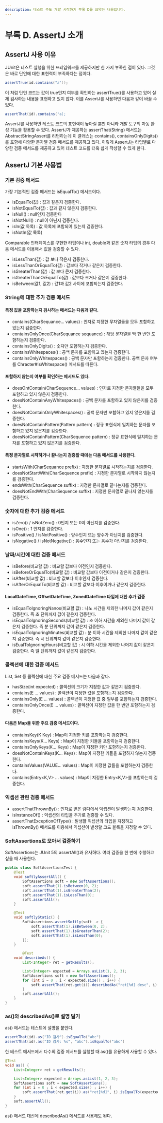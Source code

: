 ```yaml
---
description: 테스트 주도 개발 시작하기 부록 D를 요약한 내용입니다.
---
```


# 부록 D. AssertJ 소개

## AssertJ 사용 이유

JUnit은 테스트 실행을 위한 프레임워크를 제공하지만 한 가지 부족한 점이 있다. 그것은 바로 단언에 대한 표현력이 부족하다는 점이다.

```java
assertTrue(id.contains("a"));
```

이 처럼 단언 코드는 값이 true인지 여부를 확인하는 assertTrue\(\)를 사용하고 있어 실제 검사하는 내용을 표현하고 있지 않다. 이를 AssertJ를 사용하면 다음과 같이 바꿀 수 있다.

```java
assertThat(id).contains("a);
```

AssertJ를 사용하면 테스트 코드의 표현력이 높아질 뿐만 아니라 개발 도구의 자동 완성 기능을 활용할 수 있다. AssertJ가 제공하는 assertThat\(String\) 메서드는 AbstractStringAssert를 리턴하는데 이 클래스는 contains\(\), containsOnlyDigits\(\)를 포함해 다양한 문자열 검증 메서드를 제공하고 있다. 이렇게 AssertJ는 타입별로 다양한 검증 메서드를 제공하고 있어 테스트 코드를 더욱 쉽게 작성할 수 있게 한다.

## AssertJ 기본 사용법

### 기본 검증 메서드

가장 기본적인 검증 메서드는 isEqualTo\(\) 메서드이다.

* isEqualTo\(값\) : 값과 같은지 검증한다.
* isNotEqualTo\(값\) : 값과 같지 않은지 검증한다.
* isNull\(\) : null인지 검증한다
* isNotNull\(\) : null이 아닌지 검증한다.
* isIn\(값 목록\) : 값 목록에 포함되어 있는지 검증한다.
* isNotIn\(값 목록\)

Comparable 인터페이스를 구현한 타입이나 int, double과 같은 숫자 타입의 경우 다음 메서드를 이용해서 값을 검증할 수 있다.

* isLessThan\(값\) : 값 보다 작은지 검증한다.
* isLessThanOrEqualTo\(값\) : 값보다 작거나 같은지 검증한다.
* isGreaterThan\(값\) : 값 보다 큰지 검증한다.
* isGreaterThanOrEqualTo\(값\) : 값보다 크거나 같은지 검증한다.
* isBetween\(값1, 값2\) : 값1과 값2 사이에 포함되는지 검증한다.

### String에 대한 추가 검증 메서드

#### 특정 값을 포함하는지 검사하는 메서드는 다음과 같다.

* contains\(CharSequance... values\) : 인자로 지정한 무자열들을 모두 포함하고 있는지 검증한다.
* containsOnlyOnce\(CharSequance sequance\) : 해당 문자열을 딱 한 번만 포함하는지 검증한다.
* containsOnlyDigits\(\) : 숫자만 포함하는지 검증한다.
* containsWhitespaces\(\) : 공백 문자를 포함하고 있는지 검증한다.
* containsOnlyWhitespaces\(\) : 공백 문자만 포함하는지 검증한다. 공백 문자 여부를 Chracter\#isWhitespace\(\) 메서드를 따른다.

#### 포함하지 않는지 여부를 확인하는 메서드도 있다.

* doesOntContain\(CharSequence... values\) : 인자로 지정한 문자열들을 모두 포함하고 있지 않은지 검증한다.
* doesNotContainAnyWhitespaces\(\) : 공백 문자를 포함하고 있지 않은지를 검증한다.
* doesNotContainOnlyWhitespaces\(\) : 공백 문자만 포함하고 있지 않은지를 검증한다.
* doesNotContainPattern\(Pattern pattern\) : 정규 표현식에 일치하는 문자를 포함하고 있지 않은지를 검증한다.
* doesNotContainPattern\(CharSequence pattern\) : 정규 표현식에 일치하는 문자를 포함하고 있지 않은지를 검증한다.

#### 특정 문자열로 시작하거나 끝나는지 검증할 때에는 다음 메서드를 사용한다.

* startsWith\(CharSequance prefix\) : 지정한 문자열로 시작하는지를 검증한다.
* doesNotStartWith\(CharSequence prefix\) : 지정한 문자열로 시작하지 않는지를 검증한다.
* endsWith\(CharSequence suffix\) : 지정한 문자열로 끝나는지를 검증한다.
* doesNotEndWith\(CharSequence suffix\) : 지정한 문자열로 끝나지 않는지를 검증한다.

### 숫자에 대한 추가 검증 메서드

* isZero\(\) / isNotZero\(\) : 0인지 또는 0이 아닌지를 검증한다.
* isOne\(\) : 1 인지를 검증한다.
* isPositive\(\) / isNotPositive\(\) : 양수인지 또는 양수가 아닌지를 검증한다.
* isNegative\(\) / isNotNegative\(\) : 음수인지 또는 음수가 아닌지를 검증한다.

### 날짜/시간에 대한 검증 메서드

* isBefore\(비교할 값\) : 비교할 값보다 이전인지 검증한다.
* isBeforeOrEqualTo\(비교할 값\) : 비교할 값보다 이전이거나 같은지 검증한다.
* isAfter\(비교할 값\) : 비교할 값보다 이후인지 검증한다.
* isAfterOrEqualTo\(비교할 값\) : 비교할 값보다 이후이거나 같은지 검증한다.

#### LocalDateTime, OffsetDateTime, ZonedDateTime 타입에 대한 추가 검증

* isEqualToIgnoringNanos\(비교할 값\) : 나노 시간을 제외한 나머지 값이 같은지 검증한다. 즉 초 단위까지 값이 같은지 검증한다.
* isEqualToIgnoringSeconds\(비교할 값\) : 초 이하 시간을 제외한 나머지 값이 같은지 검증한다. 즉 분 단위까지 값이 같은지 검증한다.
* isEqualToIgnoringMinutes\(비교할 값\) : 분 이하 시간을 제외한 나머지 값이 같은지 검증한다. 즉 시 단위까지 값이 같은지 검증한다.
* isEualToIgnoringHours\(비교할 값\) : 시 이하 시간을 제외한 나머지 값이 같은지 검증한다. 즉 일 단위까지 값이 같은지 검증한다.

### 콜렉션에 대한 검증 메서드

List, Set 등 콜렉션에 대한 주요 검증 메서드는 다음과 같다.

* hasSize\(int expected\) : 콜렉션의 크기가 지정한 값과 같은지 검증한다.
* contains\(E ... values\) : 콜렉션이 지정한 값을 포함하는지 검증한다.
* containsOnly\(E ... values\) : 콜렉션이 지정한 값 중 일부를 포함하는지 검증한다.
* containsOnlyOnce\(E ... values\) : 콜렉션이 지정한 값을 한 번만 포함하는지 검증한다.

#### 다음은 Map을 위한 주요 검증 메서드이다.

* containsKey\(K Key\) : Map이 지정한 키를 포함하는지 검증한다.
* containsKeys\(K... Keys\) : Map이 지정한 키들을 포함하는지 검증한다.
* containsOnlyKeys\(K... Keys\) : Map이 지정한 키만 포함하는지 검증한다.
* doesNotContainKeys\(K... Keys\) : Map이 지정한 키들을 포함하지 않는지 검증한다.
* containsValues\(VALUE... values\) : Map이 지정한 값들을 포함하는지 검증한다.
* contains\(Entry&lt;K,V&gt; ... values\) : Map이 지정한 Entry&lt;K,V&gt;를 포함하는지 검증한다.

### 익셉션 관련 검증 메서드

* assertThatThrownBy\(\) : 인자로 받은 람다에서 익셉션이 발생하는지 검증한다.
* isInstanceOf\(\) : 익셉션의 타입을 추가로 검증할 수 있다.
* assertThatExceptionOfType\(\) : 발생할 익셉션의 타입을 지정하고 isThrownBy\(\) 메서드를 이용해서 익셉션이 발생할 코드 블록을 지정할 수 있다.

### SoftAssertions로 모아서 검증하기

SoftAssertions는 JUnit 5의 assertAll\(\)과 유사하다. 여러 검증을 한 번에 수행하고 싶을 때 사용한다.

```java
public class SoftAssertionsTest {
    @Test
    void softlyAssertAll() {
        SoftAssertions soft = new SoftAssertions();
        soft.assertThat(1).isBetween(0, 2);
        soft.assertThat(1).isGreaterThan(2);
        soft.assertThat(1).isLessThan(0);
        soft.assertAll();
    }

    @Test
    void softlyStatic() {
        SoftAssertions.assertSoftly(soft -> {
            soft.assertThat(1).isBetween(0, 2);
            soft.assertThat(1).isGreaterThan(2);
            soft.assertThat(1).isLessThan(0);
        });
    }

		@Test
    void describeAs() {
        List<Integer> ret = getResults();

        List<Integer> expected = Arrays.asList(1, 2, 3);
        SoftAssertions soft = new SoftAssertions();
        for (int i = 0 ; i < expected.size() ; i++) {
            soft.assertThat(ret.get(i)).describedAs("ret[%d] desc", i).isEqualTo(expected.get(i));
        }
        soft.assertAll();
    }
}
```

### as\(\)와 describedAs\(\)로 설명 달기

as\(\) 메서드는 테스트에 설명을 붙인다.

```java
assertThat(id).as("ID 검사").isEqualTo("abc")
assertThat(id).as("ID 검사: %s", "abc").isEqualTo("abc")
```

한 테스트 메서드에서 다수의 검증 메서드를 실행할 때 as\(\)를 유용하게 사용할 수 있다.

```java
@Test
void as() {
    List<Integer> ret = getResults();

    List<Integer> expected = Arrays.asList(1, 2, 3);
    SoftAssertions soft = new SoftAssertions();
    for (int i = 0 ; i < expected.size() ; i++) {
        soft.assertThat(ret.get(i)).as("ret[%d]", i).isEqualTo(expected.get(i));
    }
    soft.assertAll();
}
```

as\(\) 메서드 대신에 describedAs\(\) 메서드를 사용해도 된다.


